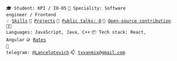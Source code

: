 <code>🎓 Student: KPI / IO-05</code>
<code>👷 Speciality: Software engineer / Frontend</code><br>
<code>💡 [Skills](SKILLS.md)</code>
<code>🧻 [Projects](PROJECTS.md)</code>
<code>📢 [Public talks: 0](TALKS.md)</code>
<code>👀 [Open-source contribution](CONTRIBUTION.md)</code><br>
<code>🧑‍💻 Languages: JavaScript, Java, C++</code>
<code>📦 Tech stack: React, Angular</code>
<code>🪙 [Rates](RATES.md)</code><br>
<code>💬 telegram: [@Lancelotovich](https://telegram.me/Lancelotovich)</code>
<code>📫 [tvvanmix@gmail.com](mailto:tvvanmix@gmail.com)</code>
